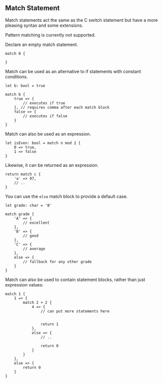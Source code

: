 ## Match Statement

Match statements act the same as the C switch statement but have a more pleasing syntax and some extensions.

Pattern matching is currently not supported.

Declare an empty match statement.

```
match 0 {

}
```

Match can be used as an alternative to if statements with constant conditions.

```
let b: bool = true

match b {
    true => {
        // executes if true
    }, // requires comma after each match block
    false => {
        // executes if false
    }
}
```

Match can also be used as an expression.

```
let isEven: bool = match n mod 2 {
    0 => true,
    1 => false
}
```

Likewise, it can be returned as an expression.

```
return match c {
    'a' => 97,
    // ..
}
```

You can use the `else` match block to provide a default case.

```
let grade: char = 'B'

match grade {
    'A' => {
        // excellent
    },
    'B' => {
        // good
    },
    'C' => {
        // average
    },
    else => {
        // fallback for any other grade
    }
}
```

Match can also be used to contain statement blocks, rather than just expression values:

```
match 1 {
    1 => {
        match 2 + 2 {
            4 => {
                // can put more statements here


                return 1
            },
            else => {
                // ..
                
                return 0
            }
        }
    },
    else => {
        return 0
    }
}
```